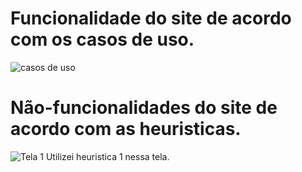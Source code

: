 # Funcionalidade do site de acordo com os casos de uso.

![casos de uso](https://user-images.githubusercontent.com/89108257/156895669-be4e3a52-6c42-4ead-a4e5-25ae7e309efb.png)

# Não-funcionalidades do site de acordo com as heuristicas.

![Tela 1](https://user-images.githubusercontent.com/89108257/156896306-d8ce4916-fa45-4eeb-a2ba-d4085d0189d0.png)
Utilizei heuristica 1 nessa tela.

